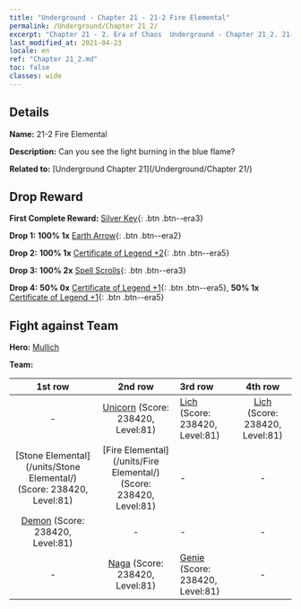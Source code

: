```yaml
---
title: "Underground - Chapter 21 - 21-2 Fire Elemental"
permalink: /Underground/Chapter 21_2/
excerpt: "Chapter 21 - 2. Era of Chaos  Underground - Chapter 21_2. 21-2 Fire Elemental"
last_modified_at: 2021-04-23
locale: en
ref: "Chapter 21_2.md"
toc: false
classes: wide
---
```


## Details

 **Name:** 21-2 Fire Elemental

 **Description:** Can you see the light burning in the blue flame?

 **Related to:** [Underground Chapter 21](/Underground/Chapter 21/)

## Drop Reward

 **First Complete Reward:** [Silver Key](/Items/con_693/){: .btn .btn--era3}

 **Drop 1:** **100% 1x** [Earth Arrow](/Items/her_464/){: .btn .btn--era2}

 **Drop 2:** **100% 1x** [Certificate of Legend +2](/Items/mat_81/){: .btn .btn--era5}

 **Drop 3:** **100% 2x** [Spell Scrolls](/Items/con_694/){: .btn .btn--era3}

 **Drop 4:** **50% 0x** [Certificate of Legend +1](/Items/mat_74/){: .btn .btn--era5}, **50% 1x** [Certificate of Legend +1](/Items/mat_74/){: .btn .btn--era5}


## Fight against Team
 **Hero:** [Mullich](/heroes/Mullich/)

 **Team:**


  | 1st row | 2nd row | 3rd row | 4th row |
  |:----:|:----:|:----|:----:|
  | - | [Unicorn](/units/Unicorn/) (Score: 238420, Level:81)  | [Lich](/units/Lich/) (Score: 238420, Level:81)  | [Lich](/units/Lich/) (Score: 238420, Level:81)  |
  | [Stone Elemental](/units/Stone Elemental/) (Score: 238420, Level:81)  | [Fire Elemental](/units/Fire Elemental/) (Score: 238420, Level:81)  | - | - |
  | [Demon](/units/Demon/) (Score: 238420, Level:81)  | - | - | - |
  | - | [Naga](/units/Naga/) (Score: 238420, Level:81)  | [Genie](/units/Genie/) (Score: 238420, Level:81)  | - |


